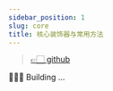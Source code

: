 ```yaml
---
sidebar_position: 1
slug: core
title: 核心装饰器与常用方法
---
```


> [👉🏻 github](https://github.com/vodyani/core)

👷🏻‍♂️ Building ...